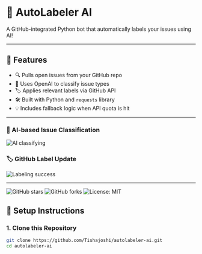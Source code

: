 # 🤖 AutoLabeler AI

A GitHub-integrated Python bot that automatically labels your issues using AI!

---

## 🚀 Features

- 🔍 Pulls open issues from your GitHub repo
- 🤖 Uses OpenAI to classify issue types
- 🏷️ Applies relevant labels via GitHub API
- 🛠️ Built with Python and `requests` library
- 💡 Includes fallback logic when API quota is hit

---


### 🧠 AI-based Issue Classification
![AI classifying](https://raw.githubusercontent.com/Tishajoshi/autolabeler-ai/main/screenshots/ai-label-demo.png)

### 🏷️ GitHub Label Update
![Labeling success](https://raw.githubusercontent.com/Tishajoshi/autolabeler-ai/main/screenshots/label-update.png)

---

![GitHub stars](https://img.shields.io/github/stars/Tishajoshi/autolabeler-ai?style=social)
![GitHub forks](https://img.shields.io/github/forks/Tishajoshi/autolabeler-ai?style=social)
![License: MIT](https://img.shields.io/badge/License-MIT-yellow.svg)


## 🧪 Setup Instructions

### 1. Clone this Repository

```bash
git clone https://github.com/Tishajoshi/autolabeler-ai.git
cd autolabeler-ai
